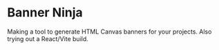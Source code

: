 # Banner Ninja 

Making a tool to generate HTML Canvas banners for your projects.
Also trying out a React/Vite build.
